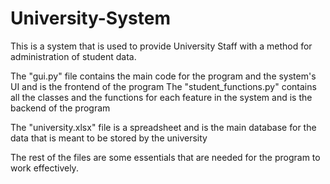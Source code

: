 # University-System
This is a system that is used to provide University Staff with a method for administration of student data. 

The "gui.py" file contains the main code for the program and the system's UI and is the frontend of the program 
The "student_functions.py" contains all the classes and the functions for each feature in the system and is the backend of the program 

The "university.xlsx" file is a spreadsheet and is the main database for the data that is meant to be stored by the university

The rest of the files are some essentials that are needed for the program to work effectively.
